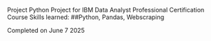 Project
Python Project for IBM Data Analyst Professional Certification Course
Skills learned:
##Python, Pandas, Webscraping

Completed on June 7 2025
